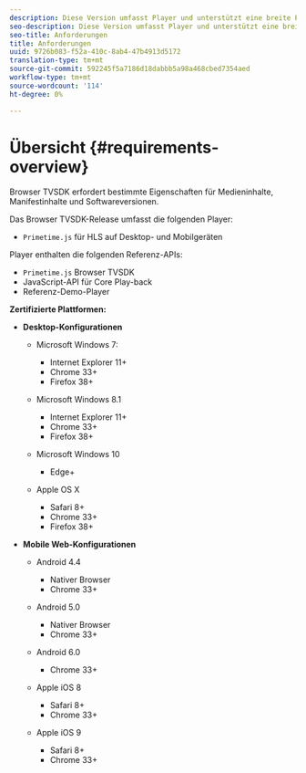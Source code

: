 ```yaml
---
description: Diese Version umfasst Player und unterstützt eine breite Palette von Browsern.
seo-description: Diese Version umfasst Player und unterstützt eine breite Palette von Browsern.
seo-title: Anforderungen
title: Anforderungen
uuid: 9726b083-f52a-410c-8ab4-47b4913d5172
translation-type: tm+mt
source-git-commit: 592245f5a7186d18dabbb5a98a468cbed7354aed
workflow-type: tm+mt
source-wordcount: '114'
ht-degree: 0%

---
```



# Übersicht {#requirements-overview}

Browser TVSDK erfordert bestimmte Eigenschaften für Medieninhalte, Manifestinhalte und Softwareversionen.

Das Browser TVSDK-Release umfasst die folgenden Player:

* `Primetime.js` für HLS auf Desktop- und Mobilgeräten

Player enthalten die folgenden Referenz-APIs:

* `Primetime.js` Browser TVSDK
* JavaScript-API für Core Play-back
* Referenz-Demo-Player

**Zertifizierte Plattformen:**

* **Desktop-Konfigurationen**

   * Microsoft Windows 7:

      * Internet Explorer 11+
      * Chrome 33+
      * Firefox 38+
   * Microsoft Windows 8.1

      * Internet Explorer 11+
      * Chrome 33+
      * Firefox 38+
   * Microsoft Windows 10

      * Edge+
   * Apple OS X

      * Safari 8+
      * Chrome 33+
      * Firefox 38+




* **Mobile Web-Konfigurationen**

   * Android 4.4

      * Nativer Browser
      * Chrome 33+
   * Android 5.0

      * Nativer Browser
      * Chrome 33+
   * Android 6.0

      * Chrome 33+
   * Apple iOS 8

      * Safari 8+
      * Chrome 33+
   * Apple iOS 9

      * Safari 8+
      * Chrome 33+